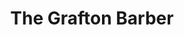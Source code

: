 ---
title: "The Grafton Barber"
url: /dublin/the-grafton-barber-redmonds-hill/
shop: hairdresser
---